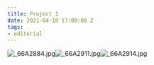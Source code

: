```yaml
---
title: Project 1
date: 2021-04-18 17:08:00 Z
tags:
- editorial
---
```


![_66A2884.jpg](/uploads/_66A2884.jpg)![_66A2911.jpg](/uploads/_66A2911.jpg)![_66A2914.jpg](/uploads/_66A2914.jpg)